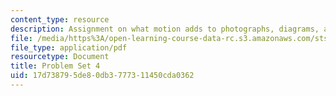 ```yaml
---
content_type: resource
description: Assignment on what motion adds to photographs, diagrams, and description.
file: /media/https%3A/open-learning-course-data-rc.s3.amazonaws.com/sts-067-scientific-visualization-across-disciplines-a-critical-introduction-spring-2005/17d738795de80db3777311450cda0362_pset4.pdf
file_type: application/pdf
resourcetype: Document
title: Problem Set 4
uid: 17d73879-5de8-0db3-7773-11450cda0362
---
```

